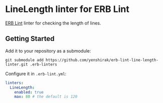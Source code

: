 # LineLength linter for ERB Lint

[ERB Lint](https://github.com/Shopify/erb-lint) linter for checking the length of lines.

## Getting Started

Add it to your repository as a submodule:

```
git submodule add https://github.com/yenshirak/erb-lint-line-length-linter.git .erb-linters
```

Configure it in `.erb-lint.yml`:

```yaml
linters:
  LineLength:
    enabled: true
    max: 80 # the default is 120
```
